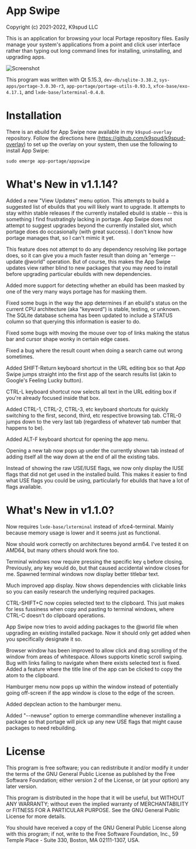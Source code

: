 App Swipe
=========
Copyright (c) 2021-2022, K9spud LLC

This is an application for browsing your local Portage repository files.
Easily manage your system's applications from a point and click user interface
rather than typing out long command lines for installing, uninstalling, and 
upgrading apps.

![Screenshot](https://user-images.githubusercontent.com/39664841/139709601-35b9a8e7-e431-4631-98de-572ddafe5242.png)

This program was written with Qt 5.15.3, ``dev-db/sqlite-3.38.2``, ``sys-apps/portage-3.0.30-r3``, 
``app-portage/portage-utils-0.93.3``, ``xfce-base/exo-4.17.1``, and ``lxde-base/lxterminal-0.4.0``.

Installation
============

There is an ebuild for App Swipe now available in my `k9spud-overlay` repository. Follow the directions here (https://github.com/k9spud/k9spud-overlay) to set up the overlay on your system, then use the following to install App Swipe:

```console
sudo emerge app-portage/appswipe
```

What's New in v1.1.14?
======================

Added a new "View Updates" menu option. This attempts to build a suggested
list of ebuilds that you will likely want to upgrade. It attempts to stay 
within stable releases if the currently installed ebuild is stable -- this is
something I find frustratingly lacking in portage. App Swipe does not attempt 
to suggest upgrades beyond the currently installed slot, which portage 
does do occasionally (with great success). I don't know how portage manages 
that, so I can't mimic it yet.

This feature does not attempt to do any dependency resolving like portage 
does, so it can give you a much faster result than doing an 
"emerge --update @world" operation. But of course, this makes the App Swipe
updates view rather blind to new packages that you may need to install 
before upgrading particular ebuilds with new dependencies.

Added more support for detecting whether an ebuild has been masked by one
of the very many ways portage has for masking them.

Fixed some bugs in the way the app determines if an ebuild's status on the
current CPU architecture (aka "keyword") is stable, testing, or unknown. 
The SQLite database schema has been updated to include a STATUS column so 
that querying this information is easier to do.

Fixed some bugs with moving the mouse over top of links making the status 
bar and cursor shape wonky in certain edge cases.

Fixed a bug where the result count when doing a search came out wrong
sometimes.

Added SHIFT-Return keyboard shortcut in the URL editing box so that App Swipe
jumps straight into the first app of the search results list (akin to Google's 
Feeling Lucky button).

CTRL-L keyboard shortcut now selects all text in the URL editing box if 
you're already focused inside that box.

Added CTRL-1, CTRL-2, CTRL-3, etc keyboard shortcuts for quickly switching to
the first, second, third, etc respective browsing tab. CTRL-0 jumps down to 
the very last tab (regardless of whatever tab number that happens to be).

Added ALT-F keyboard shortcut for opening the app menu.

Opening a new tab now pops up under the currently shown tab instead of adding
itself all the way down at the end of all the existing tabs.

Instead of showing the raw USE/IUSE flags, we now only display the IUSE flags
that did not get used in the installed build. This makes it easier to find
what USE flags you could be using, particularly for ebuilds that have a lot 
of flags available.

What's New in v1.1.0?
======================

Now requires ``lxde-base/lxterminal`` instead of xfce4-terminal. Mainly
because memory usage is lower and it seems just as functional.

Now should work correctly on architectures beyond arm64. I've tested
it on AMD64, but many others should work fine too.

Terminal windows now require pressing the specific key ``q`` before
closing. Previously, any key would do, but that caused accidental window
closes for me. Spawned terminal windows now display better titlebar text.

Much improved app display. Now shows dependencies with clickable links
so you can easily research the underlying required packages.

CTRL-SHIFT+C now copies selected text to the clipboard. This just makes for 
less fussiness when copy and pasting to terminal windows, where CTRL-C 
doesn't do clipboard operations. 

App Swipe now tries to avoid adding packages to the @world file when
upgrading an existing installed package. Now it should only get added
when you specifically designate it so.

Browser window has been improved to allow click and drag scrolling of the
window from areas of whitespace. Allows supports kinetic scroll swiping.
Bug with links failing to navigate when there exists selected text is
fixed. Added a feature where the title line of the app can be clicked to
copy the atom to the clipboard.

Hamburger menu now pops up within the window instead of potentially going 
off-screen if the app window is close to the edge of the screen.

Added depclean action to the hamburger menu.

Added "--newuse" option to emerge commandline whenever installing a
package so that portage will pick up any new USE flags that might cause
packages to need rebuilding.

License
=======

This program is free software; you can redistribute it and/or modify it 
under the terms of the GNU General Public License as published by the 
Free Software Foundation; either version 2 of the License, or (at your 
option) any later version. 

This program is distributed in the hope that it will be useful, but 
WITHOUT ANY WARRANTY; without even the implied warranty of 
MERCHANTABILITY or FITNESS FOR A PARTICULAR PURPOSE. See the GNU 
General Public License for more details. 

You should have received a copy of the GNU General Public License 
along with this program; if not, write to the Free Software Foundation, 
Inc., 59 Temple Place - Suite 330, Boston, MA 02111-1307, USA. 
